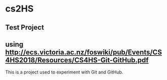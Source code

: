 # cs2HS
## Test Project
## using http://ecs.victoria.ac.nz/foswiki/pub/Events/CS4HS2018/Resources/CS4HS-Git-GitHub.pdf

This is a project used to experiment with Git and GitHub.
